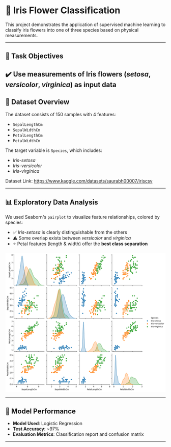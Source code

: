# 🌸 Iris Flower Classification

This project demonstrates the application of supervised machine learning to classify iris flowers into one of three species based on physical measurements.

---

## 🎯 Task Objectives

✔️ Use measurements of Iris flowers (*setosa*, *versicolor*, *virginica*) as input data  
---

## 📘 Dataset Overview

The dataset consists of 150 samples with 4 features:
- `SepalLengthCm`
- `SepalWidthCm`
- `PetalLengthCm`
- `PetalWidthCm`

The target variable is `Species`, which includes:
- *Iris-setosa*
- *Iris-versicolor*
- *Iris-virginica*

Dataset Link: https://www.kaggle.com/datasets/saurabh00007/iriscsv

---

## 📊 Exploratory Data Analysis

We used Seaborn's `pairplot` to visualize feature relationships, colored by species:

- ✅ *Iris-setosa* is clearly distinguishable from the others
- ⚠️ Some overlap exists between *versicolor* and *virginica*
- ⭐ Petal features (length & width) offer the **best class separation**

<p align="center">
  <img src="download.png" alt="Iris Pairplot" width="600"/>
</p>

---

## 🧪 Model Performance

- **Model Used**: Logistic Regression
- **Test Accuracy**: ~97%
- **Evaluation Metrics**: Classification report and confusion matrix

---




